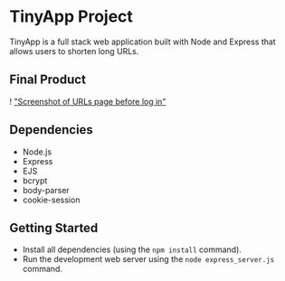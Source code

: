 # TinyApp Project

TinyApp is a full stack web application built with Node and Express that allows users to shorten long URLs.

## Final Product
! ["Screenshot of URLs page before log in"](https://github.com/SanjayaE/TinyApp/blob/master/docs/before%20login.png)


## Dependencies

- Node.js
- Express
- EJS
- bcrypt
- body-parser
- cookie-session

## Getting Started

- Install all dependencies (using the `npm install` command).
- Run the development web server using the `node express_server.js` command.
